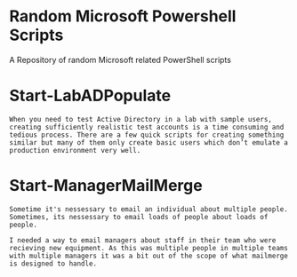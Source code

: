 # Random Microsoft Powershell Scripts
A Repository of random Microsoft related PowerShell scripts

# Start-LabADPopulate 
	When you need to test Active Directory in a lab with sample users, creating sufficiently realistic test accounts is a time consuming and tedious process. There are a few quick scripts for creating something similar but many of them only create basic users which don’t emulate a production environment very well.

# Start-ManagerMailMerge
	Sometime it's nessessary to email an individual about multiple people. Sometimes, its nessessary to email loads of people about loads of people.

	I needed a way to email managers about staff in their team who were recieving new equipment. As this was multiple people in multiple teams with multiple managers it was a bit out of the scope of what mailmerge is designed to handle.
